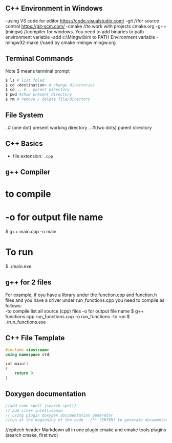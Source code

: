 ## C++ Environment in Windows
-using VS code for editor https://code.visualstudio.com/
-git //for source control  https://git-scm.com/
-cmake //to work with projects  cmake.org
-g++ (mingw) //compiler for windows.  You need to add binaries to path environment variable 
-add c:\Mingw\bin\ to PATH Environment variable
-mingw32-make //used by cmake
-mingw
 mingw.org
## Terminal Commands
Note $ means terminal prompt
```bash
$ ls # list foled
$ cd <destination> # change directories
$ cd .. #.. parent directory
$ pwd #show present directory
$ rm # remove / delete file/directory
```
## File System
. # (one dot) present working directory
.. #(two dots) parent directory

## C++ Basics
- file extension: `.cpp`

## g++ Compiler
# to compile
# -o for output file name
$ g++ main.cpp -o main
# To run
$ ./main.exe

## g++ for 2 files
For example, if oyu have a library under the function.cpp and function.h files and you have a driver under run_functions.cpp you need to compile as follows:  
-to compile list all source (cpp) files
-o for output file name
$ g++ functions.cpp run_functions.cpp -o run_functions
-to run
$ ./run_functions.exe

## C++ File Template
```cpp
#include <iostream>
using namespace std;

int main()
{
    return 0;
}
```
## Doxygen documentation 
```cpp
//add code spell (search spell)
// add c/c++ intellisense
// using plugin doxygen documentation generator
//run at the beginning of the code - /** (ENTER) to generate documentation
```
//epitech header
Markdown all in one plugin
cmake and cmake tools plugins (search cmake, first two)